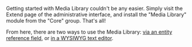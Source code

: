 Getting started with Media Library couldn't be any easier. Simply visit the Extend page of the administrative interface, and install the "Media Library" module from the "Core" group. That's all!

From here, there are two ways to use the Media Library: [via an entity reference field](https://www.drupal.org/docs/8/core/modules/media-library-module/the-media-library-field-widget), or [in a WYSIWYG text editor](https://www.drupal.org/docs/8/core/modules/media-library-module/embedding-media-with-ckeditor). 